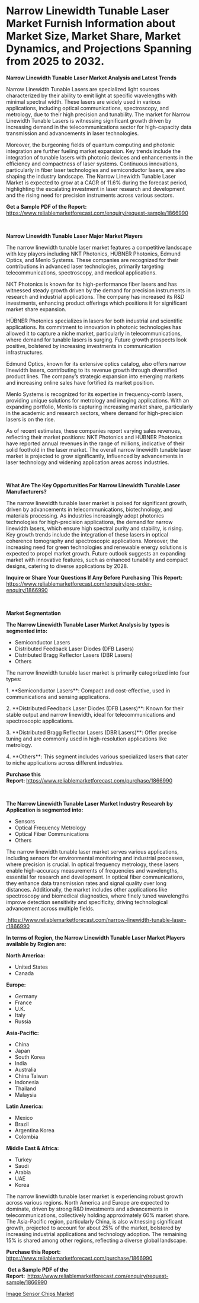 <p><h1>Narrow Linewidth Tunable Laser Market Furnish Information about Market Size, Market Share, Market Dynamics, and Projections Spanning from 2025 to 2032.</h1></p><p><strong>Narrow Linewidth Tunable Laser Market Analysis and Latest Trends</strong></p>
<p><p>Narrow Linewidth Tunable Lasers are specialized light sources characterized by their ability to emit light at specific wavelengths with minimal spectral width. These lasers are widely used in various applications, including optical communications, spectroscopy, and metrology, due to their high precision and tunability. The market for Narrow Linewidth Tunable Lasers is witnessing significant growth driven by increasing demand in the telecommunications sector for high-capacity data transmission and advancements in laser technologies. </p><p>Moreover, the burgeoning fields of quantum computing and photonic integration are further fueling market expansion. Key trends include the integration of tunable lasers with photonic devices and enhancements in the efficiency and compactness of laser systems. Continuous innovations, particularly in fiber laser technologies and semiconductor lasers, are also shaping the industry landscape. The Narrow Linewidth Tunable Laser Market is expected to grow at a CAGR of 11.6% during the forecast period, highlighting the escalating investment in laser research and development and the rising need for precision instruments across various sectors.</p></p>
<p><strong>Get a Sample PDF of the Report:&nbsp;</strong> <a href="https://www.reliablemarketforecast.com/enquiry/request-sample/1866990?utm_campaign=2480&utm_medium=2&utm_source=Github&utm_content=ia&utm_term=11022025&utm_id=narrow-linewidth-tunable-laser">https://www.reliablemarketforecast.com/enquiry/request-sample/1866990</a></p>
<p>&nbsp;</p>
<p><strong>Narrow Linewidth Tunable Laser Major Market Players</strong></p>
<p><p>The narrow linewidth tunable laser market features a competitive landscape with key players including NKT Photonics, HÜBNER Photonics, Edmund Optics, and Menlo Systems. These companies are recognized for their contributions in advanced laser technologies, primarily targeting telecommunications, spectroscopy, and medical applications. </p><p>NKT Photonics is known for its high-performance fiber lasers and has witnessed steady growth driven by the demand for precision instruments in research and industrial applications. The company has increased its R&D investments, enhancing product offerings which positions it for significant market share expansion.</p><p>HÜBNER Photonics specializes in lasers for both industrial and scientific applications. Its commitment to innovation in photonic technologies has allowed it to capture a niche market, particularly in telecommunications, where demand for tunable lasers is surging. Future growth prospects look positive, bolstered by increasing investments in communication infrastructures.</p><p>Edmund Optics, known for its extensive optics catalog, also offers narrow linewidth lasers, contributing to its revenue growth through diversified product lines. The company’s strategic expansion into emerging markets and increasing online sales have fortified its market position.</p><p>Menlo Systems is recognized for its expertise in frequency-comb lasers, providing unique solutions for metrology and imaging applications. With an expanding portfolio, Menlo is capturing increasing market share, particularly in the academic and research sectors, where demand for high-precision lasers is on the rise.</p><p>As of recent estimates, these companies report varying sales revenues, reflecting their market positions: NKT Photonics and HÜBNER Photonics have reported annual revenues in the range of millions, indicative of their solid foothold in the laser market. The overall narrow linewidth tunable laser market is projected to grow significantly, influenced by advancements in laser technology and widening application areas across industries.</p></p>
<p>&nbsp;</p>
<p><strong>What Are The Key Opportunities For Narrow Linewidth Tunable Laser Manufacturers?</strong></p>
<p><p>The narrow linewidth tunable laser market is poised for significant growth, driven by advancements in telecommunications, biotechnology, and materials processing. As industries increasingly adopt photonics technologies for high-precision applications, the demand for narrow linewidth lasers, which ensure high spectral purity and stability, is rising. Key growth trends include the integration of these lasers in optical coherence tomography and spectroscopic applications. Moreover, the increasing need for green technologies and renewable energy solutions is expected to propel market growth. Future outlook suggests an expanding market with innovative features, such as enhanced tunability and compact designs, catering to diverse applications by 2028.</p></p>
<p><strong>Inquire or Share Your Questions If Any Before Purchasing This Report:</strong> <a href="https://www.reliablemarketforecast.com/enquiry/pre-order-enquiry/1866990?utm_campaign=2480&utm_medium=2&utm_source=Github&utm_content=ia&utm_term=11022025&utm_id=narrow-linewidth-tunable-laser">https://www.reliablemarketforecast.com/enquiry/pre-order-enquiry/1866990</a></p>
<p>&nbsp;</p>
<p><strong>Market Segmentation</strong></p>
<p><strong>The Narrow Linewidth Tunable Laser Market Analysis by types is segmented into:</strong></p>
<p><ul><li>Semiconductor Lasers</li><li>Distributed Feedback Laser Diodes (DFB Lasers)</li><li>Distributed Bragg Reflector Lasers (DBR Lasers)</li><li>Others</li></ul></p>
<p><p>The narrow linewidth tunable laser market is primarily categorized into four types:</p><p>1. **Semiconductor Lasers**: Compact and cost-effective, used in communications and sensing applications.</p><p>2. **Distributed Feedback Laser Diodes (DFB Lasers)**: Known for their stable output and narrow linewidth, ideal for telecommunications and spectroscopic applications.</p><p>3. **Distributed Bragg Reflector Lasers (DBR Lasers)**: Offer precise tuning and are commonly used in high-resolution applications like metrology.</p><p>4. **Others**: This segment includes various specialized lasers that cater to niche applications across different industries.</p></p>
<p><strong>Purchase this Report:&nbsp;</strong><a href="https://www.reliablemarketforecast.com/purchase/1866990?utm_campaign=2480&utm_medium=2&utm_source=Github&utm_content=ia&utm_term=11022025&utm_id=narrow-linewidth-tunable-laser">https://www.reliablemarketforecast.com/purchase/1866990</a></p>
<p>&nbsp;</p>
<p><strong>The Narrow Linewidth Tunable Laser Market Industry Research by Application is segmented into:</strong></p>
<p><ul><li>Sensors</li><li>Optical Frequency Metrology</li><li>Optical Fiber Communications</li><li>Others</li></ul></p>
<p><p>The narrow linewidth tunable laser market serves various applications, including sensors for environmental monitoring and industrial processes, where precision is crucial. In optical frequency metrology, these lasers enable high-accuracy measurements of frequencies and wavelengths, essential for research and development. In optical fiber communications, they enhance data transmission rates and signal quality over long distances. Additionally, the market includes other applications like spectroscopy and biomedical diagnostics, where finely tuned wavelengths improve detection sensitivity and specificity, driving technological advancement across multiple fields.</p></p>
<p><a href="https://www.reliablemarketforecast.com/narrow-linewidth-tunable-laser-r1866990?utm_campaign=2480&utm_medium=2&utm_source=Github&utm_content=ia&utm_term=11022025&utm_id=narrow-linewidth-tunable-laser">&nbsp;https://www.reliablemarketforecast.com/narrow-linewidth-tunable-laser-r1866990</a></p>
<p><strong>In terms of Region, the Narrow Linewidth Tunable Laser Market Players available by Region are:</strong></p>
<p>
    <p> <strong> North America: </strong>
        <ul>
            <li>United States</li>
            <li>Canada</li>
        </ul>
        </p> 
    <p> <strong> Europe: </strong>
        <ul>
            <li>Germany</li>
            <li>France</li>
            <li>U.K.</li>
            <li>Italy</li>
            <li>Russia</li>
        </ul>
        </p> 
    <p> <strong> Asia-Pacific: </strong>
        <ul>
            <li>China</li>
            <li>Japan</li>
            <li>South Korea</li>
            <li>India</li>
            <li>Australia</li>
            <li>China Taiwan</li>
            <li>Indonesia</li>
            <li>Thailand</li>
            <li>Malaysia</li>
        </ul>
        </p> 
    <p> <strong> Latin America: </strong>
        <ul>
            <li>Mexico</li>
            <li>Brazil</li>
            <li>Argentina Korea</li>
            <li>Colombia</li>
        </ul>
        </p> 
    <p> <strong> Middle East & Africa: </strong>
        <ul>
            <li>Turkey</li>
            <li>Saudi</li>
            <li>Arabia</li>
            <li>UAE</li>
            <li>Korea</li>
        </ul>
    </p>
    </p>
<p><p>The narrow linewidth tunable laser market is experiencing robust growth across various regions. North America and Europe are expected to dominate, driven by strong R&D investments and advancements in telecommunications, collectively holding approximately 60% market share. The Asia-Pacific region, particularly China, is also witnessing significant growth, projected to account for about 25% of the market, bolstered by increasing industrial applications and technology adoption. The remaining 15% is shared among other regions, reflecting a diverse global landscape.</p></p>
<p><strong>Purchase this Report: </strong><a href="https://www.reliablemarketforecast.com/purchase/1866990?utm_campaign=2480&utm_medium=2&utm_source=Github&utm_content=ia&utm_term=11022025&utm_id=narrow-linewidth-tunable-laser">https://www.reliablemarketforecast.com/purchase/1866990</a></p>
<p>&nbsp;<strong>Get a Sample PDF of the Report:&nbsp;&nbsp;</strong><a href="https://www.reliablemarketforecast.com/enquiry/request-sample/1866990?utm_campaign=2480&utm_medium=2&utm_source=Github&utm_content=ia&utm_term=11022025&utm_id=narrow-linewidth-tunable-laser">https://www.reliablemarketforecast.com/enquiry/request-sample/1866990</a></p>
<p><strong></strong></p>
<p><p><a href="https://github.com/raeezkenedz/Market-Research-Report-List-1/blob/main/image-sensor-chips-market.md?utm_campaign=2480&utm_medium=2&utm_source=Github&utm_content=ia&utm_term=11022025&utm_id=narrow-linewidth-tunable-laser">Image Sensor Chips Market</a></p></p>